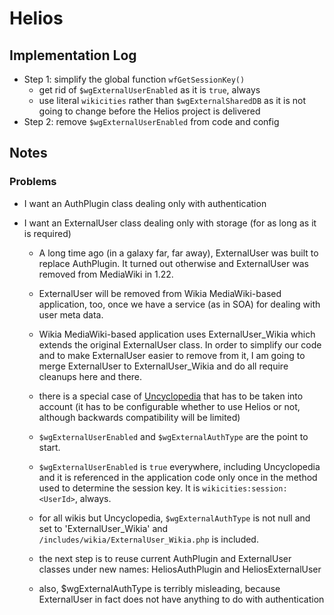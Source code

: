 # Helios #

## Implementation Log ##

* Step 1: simplify the global function `wfGetSessionKey()`
    * get rid of `$wgExternalUserEnabled` as it is `true`, always
    * use literal `wikicities` rather than `$wgExternalSharedDB` as it is not
      going to change before the Helios project is delivered
* Step 2: remove `$wgExternalUserEnabled` from code and config

## Notes ##

### Problems ###

* I want an AuthPlugin class dealing only with authentication
* I want an ExternalUser class dealing only with storage (for as long as it is
  required)

    * A long time ago (in a galaxy far, far away), ExternalUser was built to
      replace AuthPlugin. It turned out otherwise and ExternalUser was removed
      from MediaWiki in 1.22.

    * ExternalUser will be removed from Wikia MediaWiki-based application, too,
      once we have a service (as in SOA) for dealing with user meta data.

    * Wikia MediaWiki-based application uses ExternalUser_Wikia which extends
      the original ExternalUser class. In order to simplify our code and to
      make ExternalUser easier to remove from it, I am going to merge
      ExternalUser to ExternalUser_Wikia and do all require cleanups here and
      there.

    * there is a special case of [Uncyclopedia](http://uncyclopedia.wikia.com/)
      that has to be taken into account (it has to be configurable whether to
      use Helios or not, although backwards compatibility will be limited)

    * `$wgExternalUserEnabled` and `$wgExternalAuthType` are the point to start.

    * `$wgExternalUserEnabled` is `true` everywhere, including Uncyclopedia and
      it is referenced in the application code only once in the method used to
      determine the session key. It is `wikicities:session:<UserId>`, always.

    * for all wikis but Uncyclopedia, `$wgExternalAuthType` is not null and set
      to 'ExternalUser_Wikia' and `/includes/wikia/ExternalUser_Wikia.php` is
      included.

    * the next step is to reuse current AuthPlugin and ExternalUser classes
      under new names: HeliosAuthPlugin and HeliosExternalUser

    * also, $wgExternalAuthType is terribly misleading, because ExternalUser
      in fact does not have anything to do with authentication